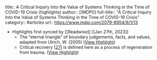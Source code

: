 title:: A Critical Inquiry Into the Value of Systems Thinking in the Time of COVID-19 Crisis (highlights)
author:: [[MDPI]]
full-title:: "A Critical Inquiry Into the Value of Systems Thinking in the Time of COVID-19 Crisis"
category:: #articles
url:: https://www.mdpi.com/2079-8954/9/1/13

- Highlights first synced by [[Readwise]] [[Jan 27th, 2023]]
	- The “eternal triangle” of boundary judgements, facts, and values, adapted from Ulrich, W. (2005) ([View Highlight](https://read.readwise.io/read/01gqs075k4qskyzcxhnwtgnjvn))
	- Critical recovery [[27](https://www.mdpi.com/2079-8954/9/1/13#B27-systems-09-00013)] is defined here as a process of regeneration from trauma. ([View Highlight](https://read.readwise.io/read/01gqs07edp8w4tpk2dcnqv3ymq))